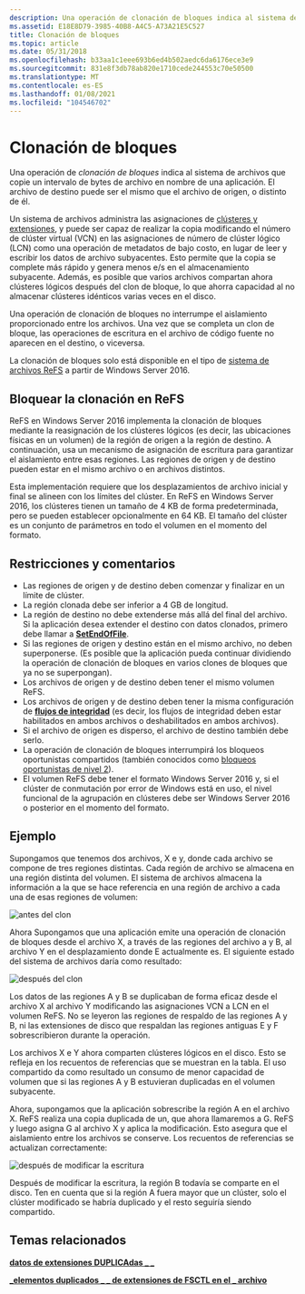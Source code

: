 ```yaml
---
description: Una operación de clonación de bloques indica al sistema de archivos que copie un intervalo de bytes de archivo en nombre de una aplicación.
ms.assetid: E18E8D79-3985-40B8-A4C5-A73A21E5C527
title: Clonación de bloques
ms.topic: article
ms.date: 05/31/2018
ms.openlocfilehash: b33aa1c1eee693b6ed4b502aedc6da6176ece3e9
ms.sourcegitcommit: 831e8f3db78ab820e1710cede244553c70e50500
ms.translationtype: MT
ms.contentlocale: es-ES
ms.lasthandoff: 01/08/2021
ms.locfileid: "104546702"
---
```

# <a name="block-cloning"></a>Clonación de bloques

Una operación de *clonación de bloques* indica al sistema de archivos que copie un intervalo de bytes de archivo en nombre de una aplicación. El archivo de destino puede ser el mismo que el archivo de origen, o distinto de él.

Un sistema de archivos administra las asignaciones de [clústeres y extensiones](clusters-and-extents.md), y puede ser capaz de realizar la copia modificando el número de clúster virtual (VCN) en las asignaciones de número de clúster lógico (LCN) como una operación de metadatos de bajo costo, en lugar de leer y escribir los datos de archivo subyacentes. Esto permite que la copia se complete más rápido y genera menos e/s en el almacenamiento subyacente. Además, es posible que varios archivos compartan ahora clústeres lógicos después del clon de bloque, lo que ahorra capacidad al no almacenar clústeres idénticos varias veces en el disco.

Una operación de clonación de bloques no interrumpe el aislamiento proporcionado entre los archivos. Una vez que se completa un clon de bloque, las operaciones de escritura en el archivo de código fuente no aparecen en el destino, o viceversa.

La clonación de bloques solo está disponible en el tipo de [sistema de archivos ReFS](/windows/desktop/w8cookbook/resilient-file-system--refs-) a partir de Windows Server 2016.

## <a name="block-cloning-on-refs"></a>Bloquear la clonación en ReFS

ReFS en Windows Server 2016 implementa la clonación de bloques mediante la reasignación de los clústeres lógicos (es decir, las ubicaciones físicas en un volumen) de la región de origen a la región de destino. A continuación, usa un mecanismo de asignación de escritura para garantizar el aislamiento entre esas regiones. Las regiones de origen y de destino pueden estar en el mismo archivo o en archivos distintos.

Esta implementación requiere que los desplazamientos de archivo inicial y final se alineen con los límites del clúster. En ReFS en Windows Server 2016, los clústeres tienen un tamaño de 4 KB de forma predeterminada, pero se pueden establecer opcionalmente en 64 KB. El tamaño del clúster es un conjunto de parámetros en todo el volumen en el momento del formato.

## <a name="restrictions-and-remarks"></a>Restricciones y comentarios

-   Las regiones de origen y de destino deben comenzar y finalizar en un límite de clúster.
-   La región clonada debe ser inferior a 4 GB de longitud.
-   La región de destino no debe extenderse más allá del final del archivo. Si la aplicación desea extender el destino con datos clonados, primero debe llamar a [**SetEndOfFile**](/windows/desktop/api/FileAPI/nf-fileapi-setendoffile).
-   Si las regiones de origen y destino están en el mismo archivo, no deben superponerse. (Es posible que la aplicación pueda continuar dividiendo la operación de clonación de bloques en varios clones de bloques que ya no se superpongan).
-   Los archivos de origen y de destino deben tener el mismo volumen ReFS.
-   Los archivos de origen y de destino deben tener la misma configuración de [**flujos de integridad**](file-attribute-constants.md) (es decir, los flujos de integridad deben estar habilitados en ambos archivos o deshabilitados en ambos archivos).
-   Si el archivo de origen es disperso, el archivo de destino también debe serlo.
-   La operación de clonación de bloques interrumpirá los bloqueos oportunistas compartidos (también conocidos como [bloqueos oportunistas de nivel 2](types-of-opportunistic-locks.md)).
-   El volumen ReFS debe tener el formato Windows Server 2016 y, si el clúster de conmutación por error de Windows está en uso, el nivel funcional de la agrupación en clústeres debe ser Windows Server 2016 o posterior en el momento del formato.

## <a name="example"></a>Ejemplo

Supongamos que tenemos dos archivos, X e y, donde cada archivo se compone de tres regiones distintas. Cada región de archivo se almacena en una región distinta del volumen. El sistema de archivos almacena la información a la que se hace referencia en una región de archivo a cada una de esas regiones de volumen:

![antes del clon](images/before-clone.png)

Ahora Supongamos que una aplicación emite una operación de clonación de bloques desde el archivo X, a través de las regiones del archivo a y B, al archivo Y en el desplazamiento donde E actualmente es. El siguiente estado del sistema de archivos daría como resultado:

![después del clon](images/after-clone.png)

Los datos de las regiones A y B se duplicaban de forma eficaz desde el archivo X al archivo Y modificando las asignaciones VCN a LCN en el volumen ReFS. No se leyeron las regiones de respaldo de las regiones A y B, ni las extensiones de disco que respaldan las regiones antiguas E y F sobrescribieron durante la operación.

Los archivos X e Y ahora comparten clústeres lógicos en el disco. Esto se refleja en los recuentos de referencias que se muestran en la tabla. El uso compartido da como resultado un consumo de menor capacidad de volumen que si las regiones A y B estuvieran duplicadas en el volumen subyacente.

Ahora, supongamos que la aplicación sobrescribe la región A en el archivo X. ReFS realiza una copia duplicada de un, que ahora llamaremos a G. ReFS y luego asigna G al archivo X y aplica la modificación. Esto asegura que el aislamiento entre los archivos se conserve. Los recuentos de referencias se actualizan correctamente:

![después de modificar la escritura](images/after-modifying-write.png)

Después de modificar la escritura, la región B todavía se comparte en el disco. Ten en cuenta que si la región A fuera mayor que un clúster, solo el clúster modificado se habría duplicado y el resto seguiría siendo compartido.

## <a name="related-topics"></a>Temas relacionados

<dl> <dt>

[**datos de extensiones DUPLICAdas \_ \_**](/windows/desktop/api/WinIoCtl/ns-winioctl-duplicate_extents_data)
</dt> <dt>

[**\_elementos duplicados \_ \_ de extensiones de FSCTL en el \_ archivo**](/windows/win32/api/winioctl/ni-winioctl-fsctl_duplicate_extents_to_file)
</dt> </dl>

 

 
